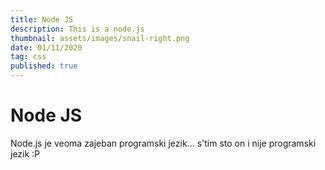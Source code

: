 ```yaml
---
title: Node JS
description: This is a node.js
thumbnail: assets/images/snail-right.png
date: 01/11/2020
tag: css
published: true
---
```


# Node JS

Node.js je veoma zajeban programski jezik... s'tim sto on i nije programski jezik :P
